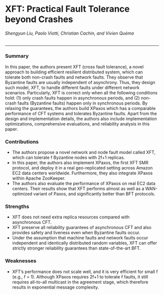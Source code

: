 XFT: Practical Fault Tolerance beyond Crashes
===

###### Shengyun Liu, Paolo Viotti, Christian Cachin, and Vivien Quéma

---

### Summary

In this paper, the authors present XFT (cross fault tolerance), a novel approach to building efficient resilient distributed system, which can tolerate both non-crash faults and network faults. They observe that Byzantine faults are usually independent of asynchrony. Thus, they design such model, XFT, to handle different faults under different network scenarios. Particularly, XFT is correct only when all the following conditions hold: (1) only crash faults happen in asynchronous periods, and (2) non-crash faults (Byzantine faults) happen only in synchronous periods. By relaxing the guarantees, the authors build XPaxos which has a comparable performance of CFT systems and tolerates Byzantine faults. Apart from the design and implementation details, the authors also include implementation optimizations, comprehensive evaluations, and reliability analysis in this paper.

### Contributions

- The authors propose a novel network and node fault model called XFT, which can tolerate f Byzantine nodes with 2f+1 replicas.
- In this paper, the authors also implement XPaxos, the first XFT SMR protocol, and deploy it in a real geo-replicated setting across Amazon EC2 data centers worldwide. Furthermore, they also integrate XPaxos within Apache ZooKeeper.
- The authors also evaluate the performance of XPaxos on real EC2 data centers. Their results show that XFT performs almost as well as a WAN-optimized variant of Paxos, and significantly better than BFT protocols.

### Strengths

- XFT does not need extra replica resources compared with asynchronous CFT.
- XFT preserve all reliability guarantees of asynchronous CFT and also provides safety and liveness even when Byzantine faults occur.
- Under the assumption that machine faults and network faults occur independent and identically distributed random variables, XFT can offer strictly stronger reliability guarantees than state-of-the-art BFT.

### Weaknesses

- XFT’s performance does not scale well, and it is very efficient for small f (e.g., f = 1). Although XPaxos requires 2f+1 to tolerate f faults, it still requires all-to-all multicast in the agreement stage, which therefore results in exponential message complexity.

